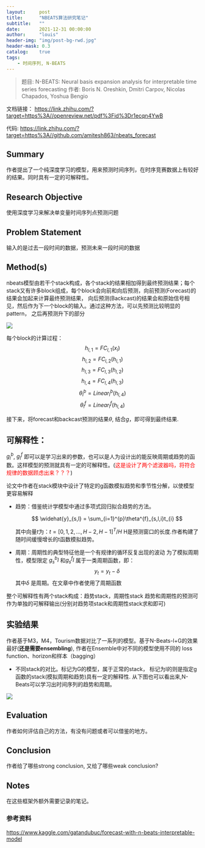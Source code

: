```yaml
---
layout:     post
title:      "NBEATS算法研究笔记"
subtitle:   ""
date:       2021-12-31 00:00:00
author:     "louis"
header-img: "img/post-bg-rwd.jpg"
header-mask: 0.3
catalog:    true
tags:
    - 时间序列, N-BEATS
---
```


> 题目:
     N-BEATS: Neural basis expansion analysis for interpretable time series forecasting
作者:
    Boris N. Oreshkin, Dmitri Carpov, Nicolas Chapados, Yoshua Bengio

文档链接：
    https://link.zhihu.com/?target=https%3A//openreview.net/pdf%3Fid%3Dr1ecqn4YwB

代码:
    https://link.zhihu.com/?target=https%3A//github.com/amitesh863/nbeats_forecast


## Summary

作者提出了一个纯深度学习的模型，用来预测时间序列，在时序竞赛数据上有较好的结果。同时具有一定的可解释性。

## Research Objective
使用深度学习来解决单变量时间序列点预测问题

## Problem Statement
输入的是过去一段时间的数据，预测未来一段时间的数据


## Method(s)

nbeats模型由若干个stack构成，各个stack的结果相加得到最终预测结果；每个stack又有许多block组成，每个block会向前和向后预测，向前预测(Forecast)的结果会加起来计算最终预测结果， 向后预测(Backcast)的结果会和原始信号相见，然后作为下一个block的输入。通过这种方法，可以先预测比较明显的pattern， 之后再预测升下的部分

![](https://raw.githubusercontent.com/louis-xuy/louis-xy.github.io/master/img/in-post/n-beats/网络结构图.png)

每个block的计算过程：
$$
h_{l,1}=FC_{l,1}(x_l)
$$
$$
h_{l,2}=FC_{l,2}(h_{l,1})
$$
$$
h_{l,3}=FC_{l,3}(h_{l,2})
$$
$$
h_{l,4}=FC_{l,4}(h_{l,3})$$
$$\theta^b_l=Linear^b_l(h_{l,4})
$$
$$
\theta^f_l=Linear^f_l(h_{l,4})
$$

接下来，将forecast和backcast预测的结果$\theta$, 结合$g$，即可得到最终结果.


## 可解释性：
$g^b_l$, $g^f_l$ 即可以是学习出来的参数，也可以是人为设计出的能反映周期或趋势的函数。这样模型的预测就具有一定的可解释性。(<font color=red>这是设计了两个滤波器吗，将符合规律的数据顾虑出来？？？</font>)

论文中作者在stack模块中设计了特定的g函数模拟趋势和季节性分解，以使模型更容易解释

* 趋势：借鉴统计学模型中通过多项式回归拟合趋势的方法。

    $$
    \widehat{y}_{s,l} = \sum_{i=1}^{p}\theta^{f}_{s,l,i}t_{i}
    $$

    其中向量$t$为：$t=[0,1,2,...,H-2,H-1]^T / H$
    H是预测窗口的长度.作者构建了随时间缓慢增长的t函数模拟趋势。


* 周期：周期性的典型特征他是一个有规律的循环反复出现的波动
    为了模拟周期性，模型限定 $g^b_{s}l$ 和$g^f_{s}l$ 属于一类周期函数，即：
    $$
    y_t = y_t - \delta
    $$
    其中$\delta$ 是周期。在文章中作者使用了周期函数


整个可解释性有两个stack构成：趋势stack，周期性stack
趋势和周期性的预测可作为单独的可解释输出(分别对趋势项stack和周期性stack求和即可)


## 实验结果

作者基于M3，M4，Tourism数据对比了一系列的模型。基于N-Beats-l+G的效果最好(**还是需要ensembling**), 作者在Ensemble中对不同的模型使用不同的 loss function、horizon和样本（bagging）

* 不同stack的对比。标记为G的模型，属于正常的stack， 标记为l的则是指定g函数的stack(模拟周期和趋势)具有一定的解释性. 从下图也可以看出来,N-Beats可以学习出时间序列的趋势和周期。

![](https://raw.githubusercontent.com/louis-xuy/louis-xy.github.io/master/img/in-post/n-beats/stack.png)


## Evaluation
作者如何评估自己的方法，有没有问题或者可以借鉴的地方。

## Conclusion
作者给了哪些strong conclusion, 又给了哪些weak conclusion?

## Notes
在这些框架外额外需要记录的笔记。

### 参考资料

https://www.kaggle.com/gatandubuc/forecast-with-n-beats-interpretable-model